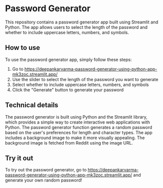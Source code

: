 # Password Generator

This repository contains a password generator app built using Streamlit and Python. The app allows users to select the length of the password and whether to include uppercase letters, numbers, and symbols.

## How to use

To use the password generator app, simply follow these steps:

1. Go to https://deepankarvarma-password-generator-using-python-app-mk3zoc.streamlit.app/
2. Use the slider to select the length of the password you want to generate
3. Select whether to include uppercase letters, numbers, and symbols
4. Click the "Generate" button to generate your password

## Technical details

The password generator is built using Python and the Streamlit library, which provides a simple way to create interactive web applications with Python. The password generator function generates a random password based on the user's preferences for length and character types. The app includes a background image to make it more visually appealing. The background image is fetched from Reddit using the image URL.

## Try it out

To try out the password generator, go to https://deepankarvarma-password-generator-using-python-app-mk3zoc.streamlit.app/ and generate your own random password!
